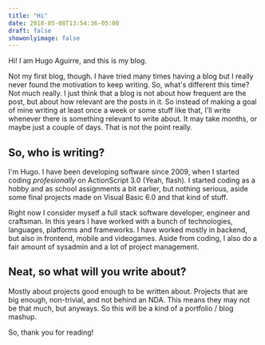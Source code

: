 ```yaml
---
title: "Hi"
date: 2018-05-08T13:54:36-05:00
draft: false
showonlyimage: false
---
```


Hi! I am Hugo Aguirre, and this is my blog. 
<!--more-->

Not my first blog, though. I have tried many times having a blog but I really never found the motivation to keep writing. So, what's different this time? Not much really. I just think that a blog is not about how frequent are the post, but about how relevant are the posts in it. So instead of making a goal of mine writing at least once a week or some stuff like that, I'll write whenever there is something relevant to write about. It may take months, or maybe just a couple of days. That is not the point really. 

## So, who is writing?

I'm Hugo. I have been developing software since 2009, when I started coding _profesionally_ on ActionScript 3.0 (Yeah, flash). I started coding as a hobby and as school assignments a bit earlier, but nothing serious, aside some final projects made on Visual Basic 6.0 and that kind of stuff.

Right now I consider myself a full stack software developer, engineer and craftsman. In this years I have worked with a bunch of technologies, languages, platforms and frameworks. I have worked mostly in backend, but also in frontend, mobile and videogames. Aside from coding, I also do a fair amount of sysadmin and a lot of project management.

## Neat, so what will you write about?

Mostly about projects good enough to be written about. Projects that are big enough, non-trivial, and not behind an NDA. This means they may not be that much, but anyways. So this will be a kind of a portfolio / blog mashup.

So, thank you for reading!
